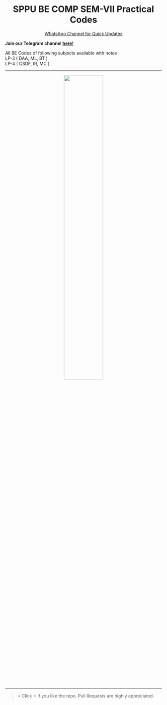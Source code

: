 <h1 align="center">SPPU BE COMP SEM-VII Practical Codes</h1>

<p align='center'>
  <a href="https://whatsapp.com/channel/0029ValjFriICVfpcV9HFc3b">
    WhatsApp Channel for Quick Updates
  </a>
</p>

**Join our Telegram channel [here!](https://t.me/SPPU_TE_BE_COMP)**

All BE Codes of following subjects available with notes  
LP-3 ( DAA, ML, BT )  
LP-4 ( CSDF, IR, MC )

<hr/>
<p align="center">
  <img src="https://github.com/user-attachments/assets/1f574260-2484-4bdf-9150-cc6d65171fb8" width="50%" />
</p>
<hr/>

> ⭐ Click :star: if you like the repo. Pull Requests are highly appreciated.
